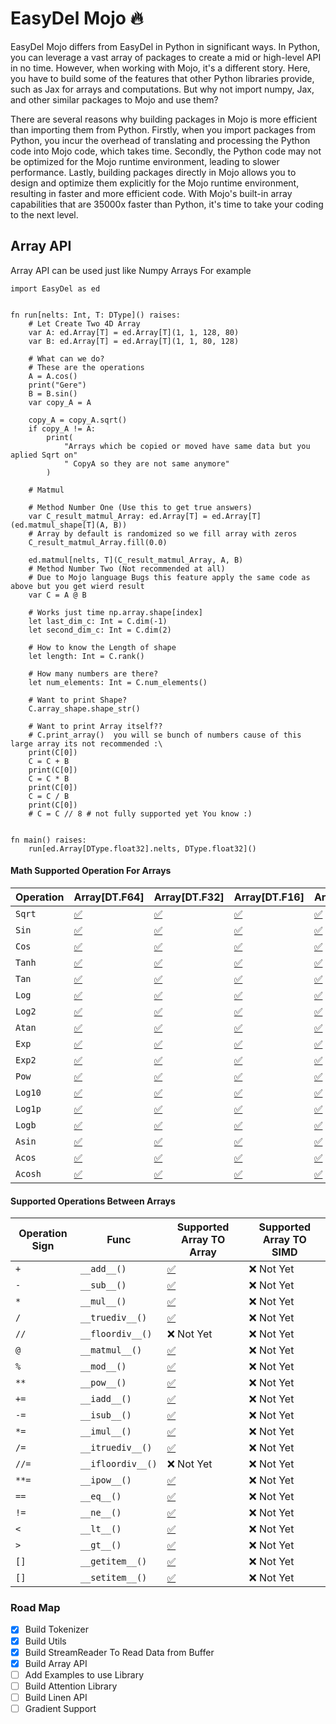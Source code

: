 # EasyDel Mojo 🔥

EasyDel Mojo differs from EasyDel in Python in significant ways. In Python, you can leverage a vast array of packages to create a mid or high-level API in no time. However, when working with Mojo, it's a different story. Here, you have to build some of the features that other Python libraries provide, such as Jax for arrays and computations. But why not import numpy, Jax, and other similar packages to Mojo and use them?

There are several reasons why building packages in Mojo is more efficient than importing them from Python. Firstly, when you import packages from Python, you incur the overhead of translating and processing the Python code into Mojo code, which takes time. Secondly, the Python code may not be optimized for the Mojo runtime environment, leading to slower performance. Lastly, building packages directly in Mojo allows you to design and optimize them explicitly for the Mojo runtime environment, resulting in faster and more efficient code. With Mojo's built-in array capabilities that are 35000x faster than Python, it's time to take your coding to the next level.

## Array API

Array API can be used just like Numpy Arrays For example

```mojo
import EasyDel as ed


fn run[nelts: Int, T: DType]() raises:
    # Let Create Two 4D Array
    var A: ed.Array[T] = ed.Array[T](1, 1, 128, 80)
    var B: ed.Array[T] = ed.Array[T](1, 1, 80, 128)

    # What can we do?
    # These are the operations
    A = A.cos()
    print("Gere")
    B = B.sin()
    var copy_A = A

    copy_A = copy_A.sqrt()
    if copy_A != A:
        print(
            "Arrays which be copied or moved have same data but you aplied Sqrt on"
            " CopyA so they are not same anymore"
        )

    # Matmul

    # Method Number One (Use this to get true answers)
    var C_result_matmul_Array: ed.Array[T] = ed.Array[T](ed.matmul_shape[T](A, B))
    # Array by default is randomized so we fill array with zeros
    C_result_matmul_Array.fill(0.0)

    ed.matmul[nelts, T](C_result_matmul_Array, A, B)
    # Method Number Two (Not recommended at all)
    # Due to Mojo language Bugs this feature apply the same code as above but you get wierd result
    var C = A @ B

    # Works just time np.array.shape[index]
    let last_dim_c: Int = C.dim(-1)
    let second_dim_c: Int = C.dim(2)

    # How to know the Length of shape
    let length: Int = C.rank()

    # How many numbers are there?
    let num_elements: Int = C.num_elements()

    # Want to print Shape?
    C.array_shape.shape_str()

    # Want to print Array itself??
    # C.print_array()  you will se bunch of numbers cause of this large array its not recommended :\
    print(C[0])
    C = C + B
    print(C[0])
    C = C * B
    print(C[0])
    C = C / B
    print(C[0])
    # C = C // 8 # not fully supported yet You know :)
  

fn main() raises:
    run[ed.Array[DType.float32].nelts, DType.float32]()

```

#### Math Supported Operation For Arrays

| Operation | Array[DT.F64]                               | Array[DT.F32]                               | Array[DT.F16]                               | Array[DT.BF16]                              |
| --------- | ------------------------------------------- | ------------------------------------------- | ------------------------------------------- | ------------------------------------------- |
| `Sqrt`  | [✅](https://emojipedia.org/check-mark-button) | [✅](https://emojipedia.org/check-mark-button) | [✅](https://emojipedia.org/check-mark-button) | [✅](https://emojipedia.org/check-mark-button) |
| `Sin`   | [✅](https://emojipedia.org/check-mark-button) | [✅](https://emojipedia.org/check-mark-button) | [✅](https://emojipedia.org/check-mark-button) | [✅](https://emojipedia.org/check-mark-button) |
| `Cos`   | [✅](https://emojipedia.org/check-mark-button) | [✅](https://emojipedia.org/check-mark-button) | [✅](https://emojipedia.org/check-mark-button) | [✅](https://emojipedia.org/check-mark-button) |
| `Tanh`  | [✅](https://emojipedia.org/check-mark-button) | [✅](https://emojipedia.org/check-mark-button) | [✅](https://emojipedia.org/check-mark-button) | [✅](https://emojipedia.org/check-mark-button) |
| `Tan`   | [✅](https://emojipedia.org/check-mark-button) | [✅](https://emojipedia.org/check-mark-button) | [✅](https://emojipedia.org/check-mark-button) | [✅](https://emojipedia.org/check-mark-button) |
| `Log`   | [✅](https://emojipedia.org/check-mark-button) | [✅](https://emojipedia.org/check-mark-button) | [✅](https://emojipedia.org/check-mark-button) | [✅](https://emojipedia.org/check-mark-button) |
| `Log2`  | [✅](https://emojipedia.org/check-mark-button) | [✅](https://emojipedia.org/check-mark-button) | [✅](https://emojipedia.org/check-mark-button) | [✅](https://emojipedia.org/check-mark-button) |
| `Atan`  | [✅](https://emojipedia.org/check-mark-button) | [✅](https://emojipedia.org/check-mark-button) | [✅](https://emojipedia.org/check-mark-button) | [✅](https://emojipedia.org/check-mark-button) |
| `Exp`   | [✅](https://emojipedia.org/check-mark-button) | [✅](https://emojipedia.org/check-mark-button) | [✅](https://emojipedia.org/check-mark-button) | [✅](https://emojipedia.org/check-mark-button) |
| `Exp2`  | [✅](https://emojipedia.org/check-mark-button) | [✅](https://emojipedia.org/check-mark-button) | [✅](https://emojipedia.org/check-mark-button) | [✅](https://emojipedia.org/check-mark-button) |
| `Pow`   | [✅](https://emojipedia.org/check-mark-button) | [✅](https://emojipedia.org/check-mark-button) | [✅](https://emojipedia.org/check-mark-button) | [✅](https://emojipedia.org/check-mark-button) |
| `Log10` | [✅](https://emojipedia.org/check-mark-button) | [✅](https://emojipedia.org/check-mark-button) | [✅](https://emojipedia.org/check-mark-button) | [✅](https://emojipedia.org/check-mark-button) |
| `Log1p` | [✅](https://emojipedia.org/check-mark-button) | [✅](https://emojipedia.org/check-mark-button) | [✅](https://emojipedia.org/check-mark-button) | [✅](https://emojipedia.org/check-mark-button) |
| `Logb`  | [✅](https://emojipedia.org/check-mark-button) | [✅](https://emojipedia.org/check-mark-button) | [✅](https://emojipedia.org/check-mark-button) | [✅](https://emojipedia.org/check-mark-button) |
| `Asin`  | [✅](https://emojipedia.org/check-mark-button) | [✅](https://emojipedia.org/check-mark-button) | [✅](https://emojipedia.org/check-mark-button) | [✅](https://emojipedia.org/check-mark-button) |
| `Acos`  | [✅](https://emojipedia.org/check-mark-button) | [✅](https://emojipedia.org/check-mark-button) | [✅](https://emojipedia.org/check-mark-button) | [✅](https://emojipedia.org/check-mark-button) |
| `Acosh` | [✅](https://emojipedia.org/check-mark-button) | [✅](https://emojipedia.org/check-mark-button) | [✅](https://emojipedia.org/check-mark-button) | [✅](https://emojipedia.org/check-mark-button) |

#### Supported Operations Between Arrays

| Operation Sign | Func                | Supported Array TO Array                    | Supported Array TO SIMD |
| -------------- | ------------------- | ------------------------------------------- | ----------------------- |
| `+`          | `__add__()`       | [✅](https://emojipedia.org/check-mark-button) | ❌ Not Yet              |
| `-`          | `__sub__()`       | [✅](https://emojipedia.org/check-mark-button) | ❌ Not Yet              |
| `*`          | `__mul__()`       | [✅](https://emojipedia.org/check-mark-button) | ❌ Not Yet              |
| `/`          | `__truediv__()`   | [✅](https://emojipedia.org/check-mark-button) | ❌ Not Yet             |
| `//`         | `__floordiv__()`  | ❌ Not Yet                                 | ❌ Not Yet             |
| `@`          | `__matmul__()`    | [✅](https://emojipedia.org/check-mark-button) | ❌ Not Yet             |
| `%`          | `__mod__()`       | [✅](https://emojipedia.org/check-mark-button) | ❌ Not Yet             |
| `**`         | `__pow__()`       | [✅](https://emojipedia.org/check-mark-button) | ❌ Not Yet             |
| `+=`         | `__iadd__()`      | [✅](https://emojipedia.org/check-mark-button) | ❌ Not Yet             |
| `-=`         | `__isub__()`      | [✅](https://emojipedia.org/check-mark-button) | ❌ Not Yet             |
| `*=`         | `__imul__()`      | [✅](https://emojipedia.org/check-mark-button) | ❌ Not Yet             |
| `/=`         | `__itruediv__()`  | [✅](https://emojipedia.org/check-mark-button) | ❌ Not Yet             |
| `//=`        | `__ifloordiv__()` | ❌ Not Yet                                 | ❌ Not Yet             |
| `**=`        | `__ipow__()`      | [✅](https://emojipedia.org/check-mark-button) | ❌ Not Yet             |
| `==`         | `__eq__()`        | [✅](https://emojipedia.org/check-mark-button) | ❌ Not Yet             |
| `!=`         | `__ne__()`        | [✅](https://emojipedia.org/check-mark-button) | ❌ Not Yet             |
| `<`          | `__lt__()`        | [✅](https://emojipedia.org/check-mark-button) | ❌ Not Yet             |
| `>`          | `__gt__()`        | [✅](https://emojipedia.org/check-mark-button) | ❌ Not Yet             |
| `[]`         | `__getitem__()`   | [✅](https://emojipedia.org/check-mark-button) | ❌ Not Yet             |
| `[]`         | `__setitem__()`   | [✅](https://emojipedia.org/check-mark-button) | ❌ Not Yet             |

### Road Map

* [X] Build Tokenizer
* [X] Build Utils
* [X] Build StreamReader To Read Data from Buffer
* [X] Build Array API
* [ ] Add Examples to use Library
* [ ] Build Attention Library
* [ ] Build Linen API
* [ ] Gradient Support
